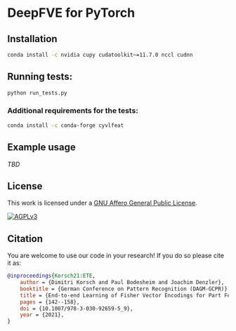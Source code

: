# DeepFVE for PyTorch

## Installation
```bash
conda install -c nvidia cupy cudatoolkit~=11.7.0 nccl cudnn
```



## Running tests:

```bash
python run_tests.py
```
### Additional requirements for the tests:

```bash
conda install -c conda-forge cyvlfeat
```


## Example usage
*TBD*

## License
This work is licensed under a [GNU Affero General Public License][agplv3].

[![AGPLv3][agplv3-image]][agplv3]

[agplv3]: https://www.gnu.org/licenses/agpl-3.0.html
[agplv3-image]: https://www.gnu.org/graphics/agplv3-88x31.png

## Citation
You are welcome to use our code in your research! If you do so please cite it as:

```bibtex
@inproceedings{Korsch21:ETE,
	author = {Dimitri Korsch and Paul Bodesheim and Joachim Denzler},
	booktitle = {German Conference on Pattern Recognition (DAGM-GCPR)},
	title = {End-to-end Learning of Fisher Vector Encodings for Part Features in Fine-grained Recognition},
	pages = {142--158},
	doi = {10.1007/978-3-030-92659-5_9},
	year = {2021},
}
```
